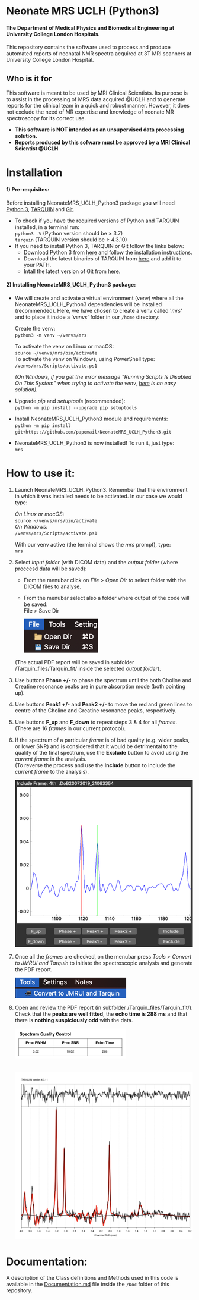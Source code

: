 # Neonate MRS UCLH (Python3)
#### The Department of Medical Physics and Biomedical Engineering at University College London Hospitals.
This repository contains the software used to process and produce automated reports of neonatal NMR spectra acquired at 3T MRI scanners at University College London Hospital.    



## Who is it for
This software is meant to be used by MRI Clinical Scientists. Its purpose is to assist in the processing of MRS data acquired @UCLH and to generate reports for the clinical team in a quick and robust manner. However, it does not exclude the need of MR expertise and knowledge of neonate MR spectroscopy for its correct use.  


* **This software is NOT intended as an unsupervised data processing solution.**    
* **Reports produced by this sofware must be approved by a MRI Clinical Scientist @UCLH**




# Installation
#### 1) Pre-requisites:
Before installing NeonateMRS_UCLH_Python3 package you will need [Python 3](https://www.python.org), [TARQUIN](http://tarquin.sourceforge.net/index.php) and [Git](https://git-scm.com/).  
* To check if you have the required versions of Python and TARQUIN installed, in a terminal run:    
`python3 -V`  (Python version should be <t>&ge;</t> 3.7)  
`tarquin` (TARQUIN version should be <t>&ge;</t> 4.3.10)
* If you need to install Python 3, TARQUIN or Git follow the links below:   
   - Download Python 3 from [here](https://www.python.org/downloads/) and follow the installation instructions.    
   - Download the latest binaries of TARQUIN from [here](https://sourceforge.net/projects/tarquin/files/) and add it to your PATH.   
   - Intall the latest version of Git from [here](https://git-scm.com/downloads).
    

#### 2) Installing NeonateMRS_UCLH_Python3 package:
   

* We will create and activate a virtual environment (venv) where all the NeonateMRS_UCLH_Python3 dependencies will be installed (recommended).   Here, we have chosen to create a venv called '*mrs*' and to place it inside a '*venvs*' folder in our `/home` directory:   

   Create the venv:    
   `python3 -m venv ~/venvs/mrs`
 
   To activate the venv on Linux or macOS:     
   `source ~/venvs/mrs/bin/activate`    
   To activate the venv on Windows, using PowerShell type:     
   `/venvs/mrs/Scripts/activate.ps1`  

   *(On Windows, if you get the error message “Running Scripts Is Disabled On This System” when trying to activate the venv, [here](https://www.stanleyulili.com/powershell/solution-to-running-scripts-is-disabled-on-this-system-error-on-powershell/) is an easy solution).*

* Upgrade *pip* and *setuptools* (recommended):   
  `python -m pip install --upgrade pip setuptools`   
  
* Install NeonateMRS_UCLH_Python3 module and requirements:     
  `python -m pip install git+https://github.com/papomail/NeonateMRS_UCLH_Python3.git  `   

* NeonateMRS_UCLH_Python3 is now installed! To run it, just type:   
  `mrs` 


# How to use it:
1) Launch NeonateMRS_UCLH_Python3. Remember that the environment in which it was installed needs to be activated. In our case we would type:    
   
    *On Linux or macOS:*   
    `source ~/venvs/mrs/bin/activate`     
    *On Windows:*   
    `/venvs/mrs/Scripts/activate.ps1`    
    
    With our venv active (the terminal shows the *mrs* prompt), type:   
    `mrs` 

     
     
2) Select *input folder* (with DICOM data) and the *output folder* (where proccesd data will be saved):    
    - From the menubar click on *File > Open Dir* to select folder with the DICOM files to analyse.  
    - From the menubar select also a folder where output of the code will be saved:   
File > Save Dir  

      <img src="Doc/openDir.png" width="200"> 

    (The actual PDF report will be saved in subfolder /Tarquin_files/Tarquin_fit/ inside the selected *output folder*).

3) Use buttons **Phase +/-** to phase the spectrum until the both Choline and Creatine resonance peaks are in pure absorption mode (both pointing up).
   
4) Use buttons **Peak1 +/-** and **Peak2 +/-** to move the red and green lines to centre of the Choline and Creatine resonance peaks, respectively.
    
5) Use buttons **F_up** and **F_down** to repeat steps 3 & 4 for all *frames*. (There are 16 *frames* in our current protocol).
   
6) If the spectrum of a particular *frame* is of bad quality (e.g. wider peaks, or lower SNR) and is considered that it would be detrimental to the quality of the final spectrum, use the **Exclude** button to avoid using the *current frame* in the analysis.  
(To reverse the process and use the **Include** button to include the *current frame* to the analysis).

    <img src="Doc/shift_frame2.png" width="500" height="450"> 

7) Once all the *frames* are checked, on the menubar press *Tools > Convert to JMRUI and Tarquin* to initiate the spectroscopic analysis and generate the PDF report.
   
    <img src="Doc/convert.png" width="300" > 

8) Open and review the PDF report (in subfolder /Tarquin_files/Tarquin_fit/).  
Check that the **peaks are well fitted**, the **echo time is 288 ms** and that there is **nothing suspiciously odd** with the data.
   
      <img src="Doc/check_TE.png" width="300" height="80"> <br/><br/>   
      <img src="Doc/check_fit.png" width="600" height="450"> 

 

# Documentation:
A description of the Class definitions and Methods used in this code is available in the [Documentation.md](Doc/Documentation.md) file inside the ```/Doc``` folder of this repository.




